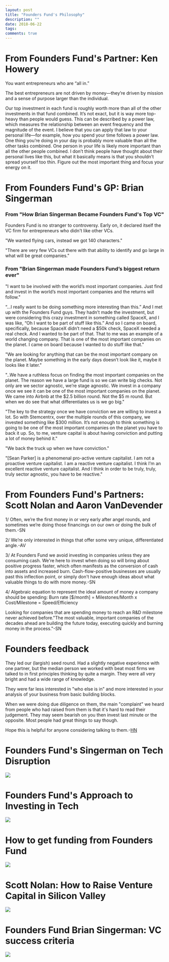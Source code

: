 ```yaml
---
layout: post
title: "Founders Fund's Philosophy"
description: ""
date: 2018-06-22
tags: 
comments: true
---
```

# From Founders Fund's Partner: Ken Howery


You want entrepreneurs who are “all in.”

The best entrepreneurs are not driven by money—they’re driven by mission and a sense of purpose larger than the individual.

Our top investment in each fund is roughly worth more than all of the other investments in that fund combined. It’s not exact, but it is way more top-heavy than people would guess. This can be described by a power law, which measures the relationship between an event frequency and the magnitude of the event. I believe that you can apply that law to your personal life—for example, how you spend your time follows a power law. One thing you’re doing in your day is probably more valuable than all the other tasks combined. One person in your life is likely more important than all the other people combined. I don’t think people have thought about their personal lives like this, but what it basically means is that you shouldn’t spread yourself too thin. Figure out the most important thing and focus your energy on it.


# From Founders Fund's GP: Brian Singerman

### From "How Brian Singerman Became Founders Fund's Top VC"

Founders Fund is no stranger to controversy. Early on, it declared itself the VC firm for entrepreneurs who didn't like other VCs.
 
"We wanted flying cars, instead we got 140 characters."
 
"There are very few VCs out there with that ability to identify and go large in what will be great companies."


### From "Brian Singerman made Founders Fund’s biggest return ever"

"I want to be involved with the world’s most important companies. Just find and invest in the world’s most important companies and the returns will follow."

“...I really want to be doing something more interesting than this.” And I met up with the Founders Fund guys. They hadn’t made the investment, but were considering this crazy investment in something called SpaceX, and I was like, “Oh I want to be part of stuff like this.” And so I came on board, specifically, because SpaceX didn’t need a $50k check, SpaceX needed a real check. And I wanted to be part of that. That to me was an example of a world changing company. That is one of the most important companies on the planet. I came on board because I wanted to do stuff like that."

"We are looking for anything that can be the most important company on the planet. Maybe something in the early days doesn’t look like it, maybe it looks like it later."
 
"..We have a ruthless focus on finding the most important companies on the planet. The reason we have a large fund is so we can write big checks. Not only are we sector agnostic, we’re stage agnostic. We invest in a company once we see it can be one of the most important companies on the planet. We came into Airbnb at the $2.5 billion round. Not the $5 m round. But when we do see that what differentiates us is we go big."
 
"The key to the strategy once we have conviction we are willing to invest a lot. So with Stemcentrx, over the multiple rounds of this company, we invested something like $300 million. It’s not enough to think something is going to be one of the most important companies on the planet you have to back it up. So, to me, venture capital is about having conviction and putting a lot of money behind it."
 
"We back the truck up when we have conviction."
 
"[Sean Parker] is a phenomenal pro-active venture capitalist. I am not a proactive venture capitalist. I am a reactive venture capitalist. I think I’m an excellent reactive venture capitalist. And I think in order to be truly, truly, truly sector agnostic, you have to be reactive."


# From Founders Fund's Partners: Scott Nolan and Aaron VanDevender

1/ Often, we’re the first money in or very early after angel rounds, and sometimes we’re doing those financings on our own or doing the bulk of them.-SN

2/ We’re only interested in things that offer some very unique, differentiated angle.-AV

3/ At Founders Fund we avoid investing in companies unless they are consuming cash. We're here to invest when doing so will bring about positive progress faster, which often manifests as the conversion of cash into assets and increased burn. Cash-flow-positive businesses are usually past this inflection point, or simply don't have enough ideas about what valuable things to do with more money.-SN

4/ Algebraic equation to represent the ideal amount of money a company should be spending: 
 Burn rate [$/month] = Milestones/Month x Cost/Milestone = Speed/Efficiency 
 
 Looking for companies that are spending money to reach an R&D milestone never achieved before."The most valuable, important companies of the decades ahead are building the future today, executing quickly and burning money in the process."-SN

# Founders feedback

They led our (largish) seed round. Had a slightly negative experience with one partner, but the median person we worked with beat most firms we talked to in first principles thinking by quite a margin. They were all very bright and had a wide range of knowledge.

They were far less interested in "who else is in" and more interested in your analysis of your business from basic building blocks.

When we were doing due diligence on them, the main "complaint" we heard from people who had raised from them is that it's hard to read their judgement. They may seem bearish on you then invest last minute or the opposite. Most people had great things to say though.

Hope this is helpful for anyone considering talking to them.-[HN](https://news.ycombinator.com/item?id=11374180)


# Founders Fund's Singerman on Tech Disruption
[![](http://img.youtube.com/vi/_6gTjBxOBQ0/0.jpg)](http://www.youtube.com/watch?v=_6gTjBxOBQ0 "Founders Fund's Singerman on Tech Disruption")

# Founders Fund's Approach to Investing in Tech
[![](http://img.youtube.com/vi/bKVdbJo7b-Q/0.jpg)](http://www.youtube.com/watch?v=bKVdbJo7b-Q "Founders Fund's Approach to Investing in Tech")

# How to get funding from Founders Fund
[![](http://img.youtube.com/vi/0pPW4siTbv8/0.jpg)](http://www.youtube.com/watch?v=0pPW4siTbv8 "How to get funding from Founders Fund")

# Scott Nolan: How to Raise Venture Capital in Silicon Valley
[![](http://img.youtube.com/vi/yQw_4ljR-7A/0.jpg)](http://www.youtube.com/watch?v=yQw_4ljR-7A "Scott Nolan: How to Raise Venture Capital in Silicon Valley")

# Founders Fund Brian Singerman: VC success criteria
[![](http://img.youtube.com/vi/p0L2GYmL-K8/0.jpg)](http://www.youtube.com/watch?v=p0L2GYmL-K8 "Founders Fund Brian Singerman: VC success criteria, importance of angel investing &startup qualities")

